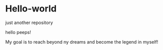 # Hello-world
just another repository

hello peeps!

My goal is to reach beyond ny dreams and become the legend in myself!
